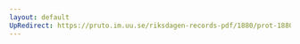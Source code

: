 ```yaml
---
layout: default
UpRedirect: https://pruto.im.uu.se/riksdagen-records-pdf/1880/prot-1880--fk--007/prot-1880--fk--007_017.pdf
---
```

